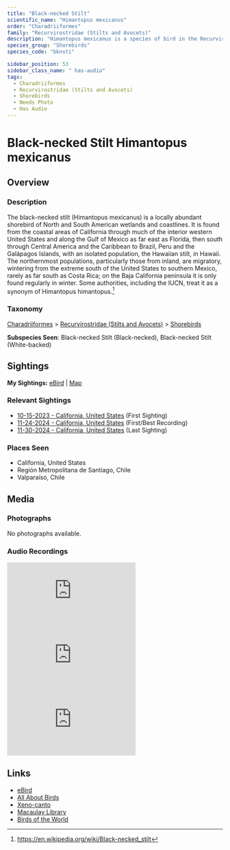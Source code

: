 ```yaml
---
title: "Black-necked Stilt"
scientific_name: "Himantopus mexicanus"
order: "Charadriiformes"
family: "Recurvirostridae (Stilts and Avocets)"
description: "Himantopus mexicanus is a species of bird in the Recurvirostridae (Stilts and Avocets) family. It has been observed 28 times. It has been recorded."
species_group: "Shorebirds"
species_code: "bknsti"

sidebar_position: 53
sidebar_class_name: " has-audio"
tags: 
  - Charadriiformes
  - Recurvirostridae (Stilts and Avocets)
  - Shorebirds
  - Needs Photo
  - Has Audio
---
```


# Black-necked Stilt <span className='sci_name'>Himantopus mexicanus</span>

## Overview

### Description
The black-necked stilt (Himantopus mexicanus) is a locally abundant shorebird of North and South American wetlands and coastlines. It is found from the coastal areas of California through much of the interior western United States and along the Gulf of Mexico as far east as Florida, then south through Central America and the Caribbean to Brazil, Peru and the Galápagos Islands, with an isolated population, the Hawaiian stilt, in Hawaii. The northernmost populations, particularly those from inland, are migratory, wintering from the extreme south of the United States to southern Mexico, rarely as far south as Costa Rica; on the Baja California peninsula it is only found regularly in winter. Some authorities, including the IUCN, treat it as a synonym of Himantopus himantopus.[^1]

[^1]: https://en.wikipedia.org/wiki/Black-necked_stilt

### Taxonomy
[Charadriiformes](/tags/charadriiformes) > [Recurvirostridae (Stilts and Avocets)](/tags/recurvirostridae-stilts-and-avocets) > [Shorebirds](/tags/shorebirds)

**Subspecies Seen**: Black-necked Stilt (Black-necked), Black-necked Stilt (White-backed)


## Sightings

**My Sightings:** [eBird](https://ebird.org/lifelist?r=world&time=life&spp=bknsti) | [Map](/map?species_code=bknsti)

### Relevant Sightings

* [10-15-2023 - California, United States](https://ebird.org/checklist/S152332833) (First Sighting)
* [11-24-2024 - California, United States](https://ebird.org/checklist/S203486069) (First/Best Recording)
* [11-30-2024 - California, United States](https://ebird.org/checklist/S204074627) (Last Sighting)

### Places Seen

* California, United States
* Región Metropolitana de Santiago, Chile
* Valparaíso, Chile



## Media
### Photographs
No photographs available.

### Audio Recordings
<iframe className="audio_iframe" src="https://macaulaylibrary.org/asset/626684567/embed" frameBorder="0" allowFullScreen></iframe>
<iframe className="audio_iframe" src="https://macaulaylibrary.org/asset/626685012/embed" frameBorder="0" allowFullScreen></iframe>
<iframe className="audio_iframe" src="https://macaulaylibrary.org/asset/626917170/embed" frameBorder="0" allowFullScreen></iframe>

## Links
* [eBird](https://ebird.org/species/bknsti) 
* [All About Birds](https://www.allaboutbirds.org/guide/bknsti) 
* [Xeno-canto](https://www.xeno-canto.org/species/himantopus-mexicanus) 
* [Macaulay Library](https://search.macaulaylibrary.org/catalog?taxonCode=bknsti&sort=rating_rank_desc)
* [Birds of the World](https://birdsoftheworld.org/bow/species/bknsti)
